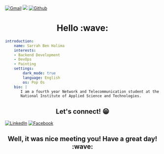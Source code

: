 [![Gmail](https://img.shields.io/badge/-sarrah.ben.halima-c14438?style=flat&logo=Gmail&logoColor=white)](mailto:sarrah.benhalima@insat.ucar.tn) [![](https://visitcount.itsvg.in/api?id=sarwirr&icon=5&color=1)](https://visitcount.itsvg.in) [![Github](https://img.shields.io/github/followers/sarwirr?label=Follow&style=social)](https://github.com/sarwirr) 

<h1 align="center">
    <b>Hello :wave:</b>
</h1>

``` yaml
introduction:
    name: Sarrah Ben Halima
    interests:
    - Backend Development
    - DevOps
    - Painting
    settings:
        dark_mode: true
        language: English
        os: Pop Os
    bio: |
       I am a fourth year Network and Telecommunication student at the
       National Institute of Applied Science and Technologies.     
```

<h2 align="center">
    <b>Let's connect! 😁</b>
</h2>

[![LinkedIn](https://img.shields.io/badge/LinkedIn-%230077B5.svg?logo=linkedin&logoColor=white)](https://www.linkedin.com/in/sarrah-ben-halima-94509b228/) 
[![Facebook](https://img.shields.io/badge/Facebook-%231877F2.svg?logo=Facebook&logoColor=white)](https://www.facebook.com/sarwirr/)


<h2 align="center">
    <b>Well, it was nice meeting you! Have a great day! :wave:	
</h2>
